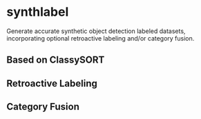 # synthlabel
Generate accurate synthetic object detection labeled datasets, incorporating optional retroactive labeling and/or category fusion.

## Based on ClassySORT

## Retroactive Labeling

## Category Fusion

